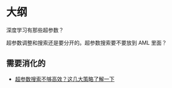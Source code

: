 
# 大纲

深度学习有那些超参数？

超参数调整和搜索还是要分开的。超参数搜索要不要放到 AML 里面？


## 需要消化的


- [超参数搜索不够高效？这几大策略了解一下](https://www.jiqizhixin.com/articles/101401)
